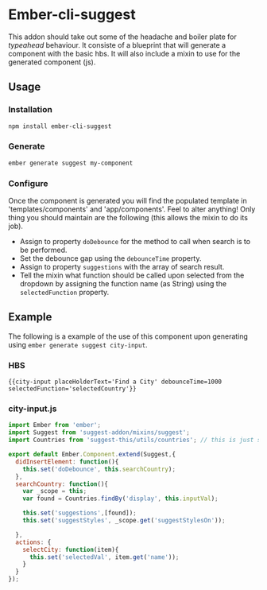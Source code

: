 # Ember-cli-suggest

This addon should take out some of the headache and boiler plate for *typeahead* behaviour. It consiste of a blueprint that will generate a component with the basic hbs. It will also include a mixin to use for the generated component (js).

## Usage

### Installation

```bash
npm install ember-cli-suggest
```

### Generate

```bash
ember generate suggest my-component
```

### Configure

Once the component is generated you will find the populated template in 'templates/components' and 'app/components'. Feel to alter anything! Only thing you should maintain are the following (this allows the mixin to do its job).

* Assign to property ```doDebounce``` for the method to call when search is to be performed.
* Set the debounce gap using the ```debounceTime``` property.
* Assign to property ```suggestions``` with the array of search result.
* Tell the mixin what function should be called upon selected from the dropdown by assigning the function name (as String) using the ```selectedFunction``` property.

## Example

The following is a example of the use of this component upon generating using ```ember generate suggest city-input```.

### HBS
```
{{city-input placeHolderText='Find a City' debounceTime=1000 selectedFunction='selectedCountry'}}
```

### city-input.js

```javascript
import Ember from 'ember';
import Suggest from 'suggest-addon/mixins/suggest';
import Countries from 'suggest-this/utils/countries'; // this is just some example js I had.

export default Ember.Component.extend(Suggest,{
  didInsertElement: function(){
    this.set('doDebounce', this.searchCountry);
  },
  searchCountry: function(){
    var _scope = this;
    var found = Countries.findBy('display', this.inputVal);

    this.set('suggestions',[found]);
    this.set('suggestStyles', _scope.get('suggestStylesOn'));

  },
  actions: {
    selectCity: function(item){
      this.set('selectedVal', item.get('name'));
    }
  }
});
```
